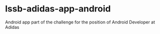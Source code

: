 # lssb-adidas-app-android
Android app part of the challenge for the position of Android Developer at Adidas